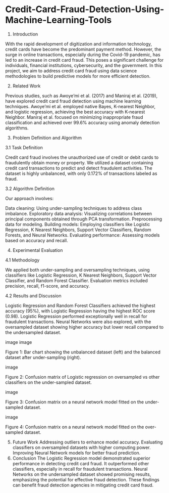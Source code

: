 # Credit-Card-Fraud-Detection-Using-Machine-Learning-Tools


1. Introduction
   
With the rapid development of digitization and information technology, credit cards have become the predominant payment method. However, the surge in online transactions, especially during the Covid-19 pandemic, has led to an increase in credit card fraud. This poses a significant challenge for individuals, financial institutions, cybersecurity, and the government. In this project, we aim to address credit card fraud using data science methodologies to build predictive models for more efficient detection.

2. Related Work
   
Previous studies, such as Awoye’mi et al. (2017) and Maniraj et al. (2019), have explored credit card fraud detection using machine learning techniques. Awoye’mi et al. employed native Bayes, K-nearest Neighbor, and logistic regression, achieving the best accuracy with K-nearest Neighbor. Maniraj et al. focused on minimizing inappropriate fraud classification and achieved over 99.6% accuracy using anomaly detection algorithms.


3. Problem Definition and Algorithm
   
3.1 Task Definition

Credit card fraud involves the unauthorized use of credit or debit cards to fraudulently obtain money or property. We utilized a dataset containing credit card transactions to predict and detect fraudulent activities. The dataset is highly unbalanced, with only 0.172% of transactions labeled as fraud.

3.2 Algorithm Definition

Our approach involves:

Data cleaning: Using under-sampling techniques to address class imbalance.
Exploratory data analysis: Visualizing correlations between principal components obtained through PCA transformation.
Preprocessing data for modeling.
Building models: Employing classifiers like Logistic Regression, K Nearest Neighbors, Support Vector Classifiers, Random Forests, and Neural Networks.
Evaluating performance: Assessing models based on accuracy and recall.


4. Experimental Evaluation
   
4.1 Methodology

We applied both under-sampling and oversampling techniques, using classifiers like Logistic Regression, K Nearest Neighbors, Support Vector Classifier, and Random Forest Classifier. Evaluation metrics included precision, recall, f1-score, and accuracy.

4.2 Results and Discussion

Logistic Regression and Random Forest Classifiers achieved the highest accuracy (95%), with Logistic Regression having the highest ROC score (0.98). Logistic Regression performed exceptionally well in recall for fraudulent transactions. Neural Networks were also explored, with the oversampled dataset showing higher accuracy but lower recall compared to the undersampled dataset.

image image

Figure 1: Bar chart showing the unbalanced dataset (left) and the balanced dataset after under-sampling (right).

image

Figure 2: Confusion matrix of Logistic regression on oversampled vs other classifiers on the under-sampled dataset.

image

Figure 3: Confusion matrix on a neural network model fitted on the under-sampled dataset.

image

Figure 4: Confusion matrix on a neural network model fitted on the over-sampled dataset.

5. Future Work
Addressing outliers to enhance model accuracy.
Evaluating classifiers on oversampled datasets with higher computing power.
Improving Neural Network models for better fraud prediction.
6. Conclusion
The Logistic Regression model demonstrated superior performance in detecting credit card fraud. It outperformed other classifiers, especially in recall for fraudulent transactions. Neural Networks on the undersampled dataset showed promising results, emphasizing the potential for effective fraud detection. These findings can benefit fraud detection agencies in mitigating credit card fraud.
